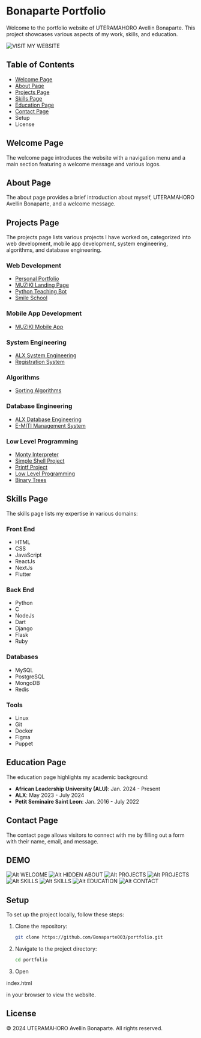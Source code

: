 # Bonaparte Portfolio

Welcome to the portfolio website of UTERAMAHORO Avellin Bonaparte. This project showcases various aspects of my work, skills, and education.

![VISIT MY WEBSITE](https://bonaparte003.github.io/portifolio_project/)

## Table of Contents

- [Welcome Page](#welcome-page)
- [About Page](#about-page)
- [Projects Page](#projects-page)
- [Skills Page](#skills-page)
- [Education Page](#education-page)
- [Contact Page](#contact-page)
- Setup
- License

## Welcome Page

The welcome page introduces the website with a navigation menu and a main section featuring a welcome message and various logos.

## About Page

The about page provides a brief introduction about myself, UTERAMAHORO Avellin Bonaparte, and a welcome message.

## Projects Page

The projects page lists various projects I have worked on, categorized into web development, mobile app development, system engineering, algorithms, and database engineering.

### Web Development
- [Personal Portfolio](https://6714a8062c60369a325b6591--velvety-empanada-ef4014.netlify.app/)
- [MUZIKI Landing Page](https://lively-entremet-79f585.netlify.app/)
- [Python Teaching Bot](https://py-teaching-bot.vercel.app/)
- [Smile School](https://bonaparte003.github.io/alu-web-development/)

### Mobile App Development
- [MUZIKI Mobile App](https://github.com/Avellin003/Muziki)

### System Engineering
- [ALX System Engineering](https://github.com/Avellin003/alx-system_engineering-devops)
- [Registration System](https://github.com/Bonaparte003/GSCS-Registration_System)

### Algorithms
- [Sorting Algorithms](https://github.com/Avellin003/sorting_algorithms)

### Database Engineering
- [ALX Database Engineering](https://github.com/Avellin003/alx-backend-storagel)
- [E-MITI Management System](https://github.com/Bonaparte003/e-Miti_Inventory_Management_System_Negpod-12)

### Low Level Programming
- [Monty Interpreter](https://github.com/Avellin003/monty)
- [Simple Shell Project](https://github.com/Avellin003/simple_shell)
- [Printf Project](https://github.com/Avellin003/Printf)
- [Low Level Programming](https://github.com/Avellin003/alx-low_level_programming)
- [Binary Trees](https://github.com/Avellin003/binary_trees)

## Skills Page

The skills page lists my expertise in various domains:

### Front End
- HTML
- CSS
- JavaScript
- ReactJs
- NextJs
- Flutter

### Back End
- Python
- C
- NodeJs
- Dart
- Django
- Flask
- Ruby

### Databases
- MySQL
- PostgreSQL
- MongoDB
- Redis

### Tools
- Linux
- Git
- Docker
- Figma
- Puppet

## Education Page

The education page highlights my academic background:

- **African Leadership University (ALU)**: Jan. 2024 - Present
- **ALX**: May 2023 - July 2024
- **Petit Seminaire Saint Leon**: Jan. 2016 - July 2022

## Contact Page

The contact page allows visitors to connect with me by filling out a form with their name, email, and message.

## DEMO
![Alt WELCOME](./screenshots/1.png)
![Alt HIDDEN ABOUT](./screenshots/2.png)
![Alt PROJECTS](./screenshots/3.png)
![Alt PROJECTS](./screenshots/4.png)
![Alt SKILLS](./screenshots/5.png)
![Alt SKILLS](./screenshots/6.png)
![Alt EDUCATION](./screenshots/7.png)
![Alt CONTACT](./screenshots/8.png)

## Setup

To set up the project locally, follow these steps:

1. Clone the repository:
    ```sh
    git clone https://github.com/Bonaparte003/portfolio.git
    ```
2. Navigate to the project directory:
    ```sh
    cd portfolio
    ```
3. Open 

index.html

 in your browser to view the website.

## License

&copy; 2024 UTERAMAHORO Avellin Bonaparte. All rights reserved.